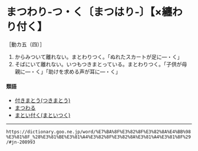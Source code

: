 # まつわり‐つ・く〔まつはり‐〕【×纏わり付く】

［動カ五（四）］
1.  からみついて離れない。まとわりつく。「ぬれたスカートが足に―・く」
2.  そばにいて離れない。いつもつきまとっている。まとわりつく。「子供が母親に―・く」「助けを求める声が耳に―・く」
    

#### 類語

-   [付きまとう(つきまとう)](https://dictionary.goo.ne.jp/word/%E4%BB%98%E3%81%8D%E7%BA%8F%E3%81%86/#jn-146988)
-   [まつわる](https://dictionary.goo.ne.jp/word/%E7%BA%8F%E3%82%8F%E3%82%8B_%28%E3%81%BE%E3%81%A4%E3%82%8F%E3%82%8B%29/#jn-208994)
-   [まとい付く(まといつく)](https://dictionary.goo.ne.jp/word/%E7%BA%8F%E3%81%84%E4%BB%98%E3%81%8F/#jn-209046)

---
`https://dictionary.goo.ne.jp/word/%E7%BA%8F%E3%82%8F%E3%82%8A%E4%BB%98%E3%81%8F_%28%E3%81%BE%E3%81%A4%E3%82%8F%E3%82%8A%E3%81%A4%E3%81%8F%29/#jn-208993`